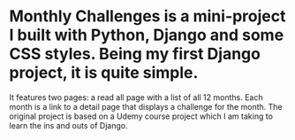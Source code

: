 # Monthly Challenges is a mini-project I built with Python, Django and some CSS styles. Being my first Django project, it is quite simple. 
It features two pages: a read all page with a list of all 12 months. Each month is a link to a detail page that displays a challenge for the month.
The original project is based on a Udemy course project which I am taking to learn the ins and outs of Django.
